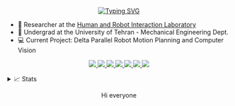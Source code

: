 <p align="center">
<a href="https://git.io/typing-svg"><img src="https://readme-typing-svg.demolab.com?font=Fira+Code&duration=1000&pause=1000&color=38C2FF&center=true&vCenter=true&random=false&width=435&lines=Arvin+Mohammadi;Robotics+Engineer+%26+Game+Developer" alt="Typing SVG" /></a>

- 🤖 Researcher at the [Human and Robot Interaction Laboratory](https://taarlab.com/)
- 📖 Undergrad at the University of Tehran - Mechanical Engineering Dept.
- 💻 Current Project: Delta Parallel Robot Motion Planning and Computer Vision

<p align="center">
<a href="mailto:arvin1844m@gmail.com">
  <img src="https://img.shields.io/badge/-Email-red?style=flat-square&logo=gmail&logoColor=white">
</a>
<a href="https://drive.google.com/file/d/1VekKPFqut3tCxhOsDL2RE2qjYVnmh6bp/view?usp=sharing">
  <img src="https://img.shields.io/badge/PDF-CV-red?style=flat-square&logo=adobe">
</a>
<a href="https://www.linkedin.com/in/arvin-mohammadi/">
  <img src="https://img.shields.io/badge/-Linkedin-blue?style=flat-square&logo=linkedin">
</a>
<a href='https://scholar.google.com/citations?hl=en&user=he-M2gUAAAAJ'>
    <img src='https://img.shields.io/badge/Scholar-100000?style=flat&logo=GoogleScholar&logoColor=white&&color=0181FF'>
</a>
<a href='https://medium.com/@arvin-mohammadi'>
    <img src='https://img.shields.io/badge/Medium-white?style=flat-square&logo=medium&logoColor=black'>
</a>
<a href='https://orcid.org/my-orcid?orcid=0000-0003-4533-463X'>
    <img src='https://img.shields.io/badge/orcid-badge?style=flat-square&logo=orcid&logoColor=rgb'>
</a>
<a href='https://www.researchgate.net/profile/Arvin-Mohammadi-3'>
    <img src='https://img.shields.io/badge/researchgate-badge?style=flat-square&logo=researchgate&logoColor=black&labelColor=white&color=black'>
</a>


<details>
  <summary>📈 Stats</summary>
  <br>
  My Github Stats

  ![](http://github-profile-summary-cards.vercel.app/api/cards/profile-details?username=arthasmenethil-a&theme=dracula)
  ![](http://github-profile-summary-cards.vercel.app/api/cards/repos-per-language?username=arthasmenethil-a&theme=dracula) 
  ![](http://github-profile-summary-cards.vercel.app/api/cards/most-commit-language?username=arthasmenethil-a&theme=dracula)

</details>

<p align="center">
Hi everyone
